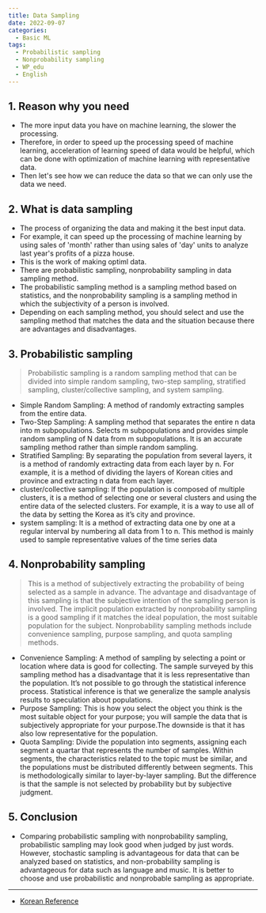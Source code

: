 ```yaml
---
title: Data Sampling
date: 2022-09-07
categories:
  - Basic ML
tags: 
  - Probabilistic sampling
  - Nonprobability sampling
  - WP_edu
  - English
---
```


## 1. Reason why you need
- The more input data you have on machine learning, the slower the processing.
- Therefore, in order to speed up the processing speed of machine learning, acceleration of learning speed of data would be helpful, which can be done with optimization of machine learning with representative data.
- Then let's see how we can reduce the data so that we can only use the data we need.

## 2. What is data sampling
- The process of organizing the data and making it the best input data.
- For example, it can speed up the processing of machine learning by using sales of 'month' rather than using sales of 'day' units to analyze last year's profits of a pizza house.
- This is the work of making optiml data.
- There are probabilistic sampling, nonprobability sampling in data sampling method.
- The probabilistic sampling method is a sampling method based on statistics, and the nonprobability sampling is a sampling method in which the subjectivity of a person is involved.
- Depending on each sampling method, you should select and use the sampling method that matches the data and the situation because there are advantages and disadvantages.

## 3. Probabilistic sampling
> Probabilistic sampling is a random sampling method that can be divided into simple random sampling, two-step sampling, stratified sampling, cluster/collective sampling, and system sampling.
- Simple Random Sampling: A method of randomly extracting samples from the entire data.
- Two-Step Sampling: A sampling method that separates the entire n data into m subpopulations. Selects m subpopulations and provides simple random sampling of N data from m subpopulations. It is an accurate sampling method rather than simple random sampling.
- Stratified Sampling: By separating the population from several layers, it is a method of randomly extracting data from each layer by n. For example, it is a method of dividing the layers of Korean cities and province and extracting n data from each layer.
- cluster/collective sampling: If the population is composed of multiple clusters, it is a method of selecting one or several clusters and using the entire data of the selected clusters. For example, it is a way to use all of the data by setting the Korea as it’s city and province.
- system sampling: It is a method of extracting data one by one at a regular interval by numbering all data from 1 to n. This method is mainly used to sample representative values of the time series data

## 4. Nonprobability sampling
> This is a method of subjectively extracting the probability of being selected as a sample in advance. The advantage and disadvantage of this sampling is that the subjective intention of the sampling person is involved. The implicit population extracted by nonprobability sampling is a good sampling if it matches the ideal population, the most suitable population for the subject. Nonprobability sampling methods include convenience sampling, purpose sampling, and quota sampling methods.
- Convenience Sampling: A method of sampling by selecting a point or location where data is good for collecting. The sample surveyed by this sampling method has a disadvantage that it is less representative than the population. It’s not possible to go through the statistical inference process. Statistical inference is that we generalize the sample analysis results to speculation about populations.
- Purpose Sampling: This is how you select the object you think is the most suitable object for your purpose; you will sample the data that is subjectively appropriate for your purpose.The downside is that it has also low representative for the population.
- Quota Sampling: Divide the population into segments, assigning each segment a quartar that represents the number of samples. Within segments, the characteristics related to the topic must be similar, and the populations must be distributed differently between segments. This is methodologically similar to layer-by-layer sampling. But the difference is that the sample is not selected by probability but by subjective judgment.

## 5. Conclusion
- Comparing probabilistic sampling with nonprobability sampling, probabilistic sampling may look good when judged by just words. However, stochastic sampling is advantageous for data that can be analyzed based on statistics, and non-probability sampling is advantageous for data such as language and music. It is better to choose and use probabilistic and nonprobable sampling as appropriate.
---
- [Korean Reference](https://muzukphysics.tistory.com/entry/ML-5-%EB%A8%B8%EC%8B%A0%EB%9F%AC%EB%8B%9D-%EB%8D%B0%EC%9D%B4%ED%84%B0-%EC%83%98%ED%94%8C%EB%A7%81-%EB%B0%A9%EB%B2%95%EA%B3%BC-%ED%95%84%EC%9A%94%EC%84%B1-%ED%99%95%EB%A5%A0%EC%A0%81-%EB%B9%84%ED%99%95%EB%A5%A0%EC%A0%81-%EC%83%98%ED%94%8C%EB%A7%81)